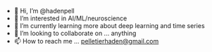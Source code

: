 - 👋 Hi, I’m @hadenpell
- 👀 I’m interested in AI/ML/neuroscience
- 🌱 I’m currently learning more about deep learning and time series
- 💞️ I’m looking to collaborate on ... anything
- 📫 How to reach me ... pelletierhaden@gmail.com
